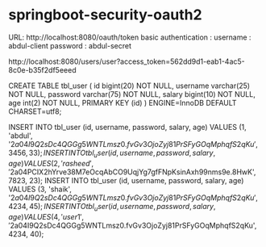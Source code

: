 # springboot-security-oauth2

URL: http://localhost:8080/oauth/token
basic authentication :
username : abdul-client
password : abdul-secret

http://localhost:8080/users/user?access_token=562dd9d1-eab1-4ac5-8c0e-b35f2df5eeed



CREATE TABLE tbl_user (
  id bigint(20) NOT NULL,
  username varchar(25) NOT NULL,
  password varchar(75) NOT NULL,
  salary bigint(10) NOT NULL,
  age int(2) NOT NULL,
  PRIMARY KEY (id)
) ENGINE=InnoDB DEFAULT CHARSET=utf8;

INSERT INTO tbl_user (id, username, password, salary, age) VALUES (1, 'abdul', '$2a$04$I9Q2sDc4QGGg5WNTLmsz0.fvGv3OjoZyj81PrSFyGOqMphqfS2qKu', 3456, 33);
INSERT INTO tbl_user (id, username, password, salary, age) VALUES (2, 'rasheed', '$2a$04$PCIX2hYrve38M7eOcqAbCO9UqjYg7gfFNpKsinAxh99nms9e.8HwK', 7823, 23);
INSERT INTO tbl_user (id, username, password, salary, age) VALUES (3, 'shaik', '$2a$04$I9Q2sDc4QGGg5WNTLmsz0.fvGv3OjoZyj81PrSFyGOqMphqfS2qKu', 4234, 45);
INSERT INTO tbl_user (id, username, password, salary, age) VALUES (4, 'user1', '$2a$04$I9Q2sDc4QGGg5WNTLmsz0.fvGv3OjoZyj81PrSFyGOqMphqfS2qKu', 4234, 40);


